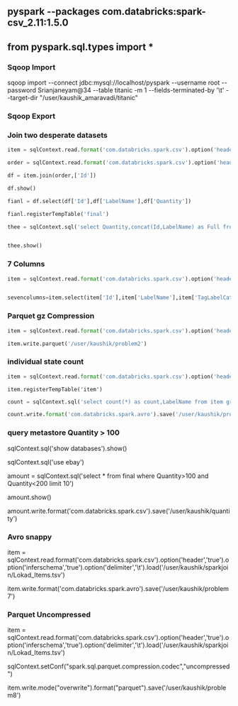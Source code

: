 ## pyspark --packages com.databricks:spark-csv_2.11:1.5.0

## from pyspark.sql.types import *

### Sqoop Import

sqoop import --connect jdbc:mysql://localhost/pyspark --username root --password Srianjaneyam@34 --table titanic -m 1 --fields-terminated-by '\t' --target-dir "/user/kaushik_amaravadi/titanic"

### Sqoop Export



### Join two desperate datasets

```python
item = sqlContext.read.format('com.databricks.spark.csv').option('header','true').option('inferschema','true').option('delimiter','\t').load('/user/kaushik/sparkjoin/Lokad_Items.tsv')
```
```python
order = sqlContext.read.format('com.databricks.spark.csv').option('header','true').option('inferschema','true').option('delimiter','\t').load('/user/kaushik/sparkjoin/Lokad_Orders.tsv')
```
```python
df = item.join(order,['Id'])
```
```python
df.show()
```
```python
fianl = df.select(df['Id'],df['LabelName'],df['Quantity'])
```
```python
fianl.registerTempTable('final')
```
```python
thee = sqlContext.sql('select Quantity,concat(Id,LabelName) as Full from final')
```
```python

thee.show()
```

### 7 Columns

```python
item = sqlContext.read.format('com.databricks.spark.csv').option('header','true').option('inferschema','true').option('delimiter','\t').load('/user/kaushik/sparkjoin/Lokad_Items.tsv')
```
```python

sevencolumns=item.select(item['Id'],item['LabelName'],item['TagLabelCategory'],item['TagSubCategory'],item['ServiceLevel'],item['StockOnOrder'],item['StockOnHand'])

```

### Parquet gz Compression

```python
item = sqlContext.read.format('com.databricks.spark.csv').option('header','true').option('inferschema','true').option('delimiter','\t').load('/user/kaushik/sparkjoin/Lokad_Items.tsv')
```
```python
item.write.parquet('/user/kaushik/problem2')
```
### individual state count

```python
item = sqlContext.read.format('com.databricks.spark.csv').option('header','true').option('inferschema','true').option('delimiter','\t').load('/user/kaushik/sparkjoin/Lokad_Items.tsv')
```
```
item.registerTempTable('item')
```
```python
count = sqlContext.sql('select count(*) as count,LabelName from item group by LabelName order by count desc')
```
```python
count.write.format('com.databricks.spark.avro').save('/user/kaushik/problem3')
```

### query metastore Quantity > 100

sqlContext.sql('show databases').show()

sqlContext.sql('use ebay')

amount = sqlContext.sql('select * from final where Quantity>100 and Quantity<200 limit 10')

amount.show()

amount.write.format('com.databricks.spark.csv').save('/user/kaushik/quantity')

### Avro snappy

item = sqlContext.read.format('com.databricks.spark.csv').option('header','true').option('inferschema','true').option('delimiter','\t').load('/user/kaushik/sparkjoin/Lokad_Items.tsv')

item.write.format('com.databricks.spark.avro').save('/user/kaushik/problem7')

### Parquet Uncompressed

item = sqlContext.read.format('com.databricks.spark.csv').option('header','true').option('inferschema','true').option('delimiter','\t').load('/user/kaushik/sparkjoin/Lokad_Items.tsv')

sqlContext.setConf("spark.sql.parquet.compression.codec","uncompressed")

item.write.mode("overwrite").format("parquet").save('/user/kaushik/problem8')


